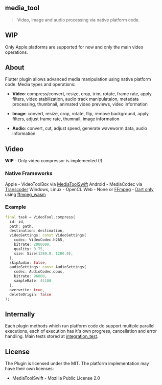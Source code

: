 ## media_tool

> Video, image and audio processing via native platform code.

## WIP

Only Apple platforms are supported for now and only the main video operations.

## About

Flutter plugin allows advanced media manipulation using native platform code. Media types and operations:
- **Video**: compress/convert, resize, crop, trim, rotate, frame rate, apply filters, video stabilization, audio track manipulataion, metadata processing, thumbnail, animated video previews, video information

- **Image**: convert, resize, crop, rotate, flip, remove background, apply filters, adjust frame rate, thumnail, image information

- **Audio**: convert, cut, adjust speed, generate waveworm data, audio information

## Video

**WIP** - Only video compressor is implemented (!)

### Native Frameworks
Apple - VideoToolBox via [MediaToolSwift](https://github.com/starkdmi/MediaToolSwift)
Android - MediaCodec via [Transcoder](https://github.com/natario1/Transcoder)
Windows, Linux - OpenCL
Web - None or [FFmpeg](https://github.com/ffmpegwasm/ffmpeg.wasm) - [Dart only](https://docs.flutter.dev/development/packages-and-plugins/developing-packages#dart-only-platform-implementations) using [ffmpeg_wasm](https://pub.dev/packages/ffmpeg_wasm)

### Example

```Dart
final task = VideoTool.compress(
  id: id,
  path: path,
  destination: destination,
  videoSettings: const VideoSettings(
    codec: VideoCodec.h265,
    bitrate: 2000000,
    quality: 0.75,
    size: Size(1280.0, 1280.0),
  ),
  skipAudio: false,
  audioSettings: const AudioSettings(
    codec: AudioCodec.opus, 
    bitrate: 96000, 
    sampleRate: 44100
  ),
  overwrite: true,
  deleteOrigin: false
);
```

## Internally

Each plugin methods which run platform code do support multiple parallel executions, each of execution has it's own progress, cancellation and error handling. Main tests stored at [integration_test](media_tool/example/integration_test/).

## License

The Plugin is licensed under the MIT. The platform implementation may have their own licenses:
- MediaToolSwift - Mozilla Public License 2.0